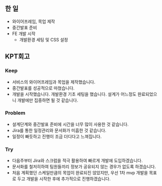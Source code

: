 ## 한 일
- 와이어프레임, 목업 제작
- 중간발표 준비
- FE 개발 시작
    - 개발환경 세팅 및 CSS 설정

## KPT회고
### Keep
- 서비스의 와이어프레임과 목업을 제작했습니다.
- 중간발표를 성공적으로 마쳤습니다.
- 개발을 시작했습니다. 개발환경 기초 세팅을 했습니다. 설계가 어느정도 완료되었으니 개발에만 집중하면 될 것 같습니다.

### Problem
- 설계단계와 중간발표 준비에 시간을 너무 많이 사용한 것 같습니다.
- Jira를 통한 일정관리와 문서화가 미흡한 것 같습니다.
- 일정이 빠듯하고 진행이 조금 더디다고 느껴집니다.

### Try
- 다음주부터 Jira와 스크럼을 적극 활용하여 빠르게 개발에 도입하겠습니다.
- 문서화를 철저히하여 팀원들끼리 정보가 공유되지 않는 경우가 없도록 하겠습니다.
- 처음 계획했던 스케일만큼의 목업이 완료되진 않았지만, 우선 1차 mvp 개발을 목표로 두고 개발을 시작한 후에 추가적으로 진행하겠습니다.
